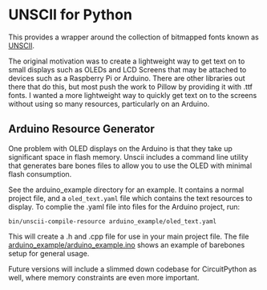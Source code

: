 # UNSCII for Python

This provides a wrapper around the collection of bitmapped fonts known
as [UNSCII](http://pelulamu.net/unscii/).

The original motivation was to create a lightweight way to get text on to small
displays such as OLEDs and LCD Screens that may be attached to devices such as
a Raspberry Pi or Arduino. There are other libraries out there that do this, but
most push the work to Pillow by providing it with .ttf fonts. I wanted a more
lightweight way to quickly get text on to the screens without using so many
resources, particularly on an Arduino.


## Arduino Resource Generator

One problem with OLED displays on the Arduino is that they take up
significant space in flash memory. Unscii includes a command line
utility that generates bare bones files to allow you to use the OLED
with minimal flash consumption.

See the arduino_example directory for an example. It contains a normal
project file, and a `oled_text.yaml` file which contains the text
resources to display. To complie the .yaml file into files for the
Arduino project, run:

```
bin/unscii-compile-resource arduino_example/oled_text.yaml
```

This will create a .h and .cpp file for use in your main project
file. The file
[arduino_example/arduino_example.ino](../arduino_example/arduino_example.ino)
shows an example of barebones setup for general usage.

Future versions will include a slimmed down codebase for CircuitPython
as well, where memory constraints are even more important.
